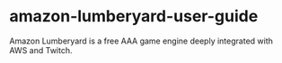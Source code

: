 # amazon-lumberyard-user-guide
Amazon Lumberyard is a free AAA game engine deeply integrated with AWS and Twitch.
